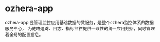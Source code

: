 # ozhera-app
ozhera-app 是管理监控应用基础数据的微服务，是整个ozhera监控体系的数据服务中心，
为链路追踪、日志、指标监控提供一致性的统一应用数据，同时管理着全局的配置信息。
